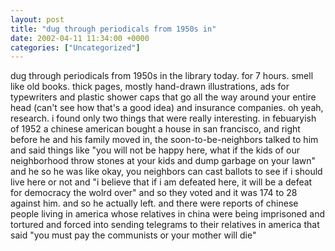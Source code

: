 ```yaml
---
layout: post
title: "dug through periodicals from 1950s in"
date: 2002-04-11 11:34:00 +0000
categories: ["Uncategorized"]
---
```


dug through periodicals from 1950s in the library today. for 7 hours. smell like old books. thick pages, mostly hand-drawn illustrations, ads for typewriters and plastic shower caps that go all the way around your entire head (can't see how that's a good idea) and insurance companies. oh yeah, research. i found only two things that were really interesting. in febuaryish of 1952 a chinese american bought a house in san francisco, and right before he and his family moved in, the soon-to-be-neighbors talked to him and said things like "you will not be happy here, what if the kids of our neighborhood throw stones at your kids and dump garbage on your lawn" and he so he was like okay, you neighbors can cast ballots to see if i should live here or not and "i believe that if i am defeated here, it will be a defeat for democracy the wolrd over" and so they voted and it was 174 to 28 against him. and so he actually left. and there were reports of chinese people living in america whose relatives in china were being imprisoned and tortured and forced into sending telegrams to their relatives in america that said "you must pay the communists or your mother will die"
